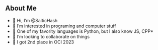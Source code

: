 ## About Me
- 👋 Hi, I’m @SalticHash
- 👀 I’m interested in programing and computer stuff
- 🐍 One of my favority languages is Python, but I also know JS, CPP*
- 💞 I’m looking to collaborate on things
- 🥈 I got 2nd place in OCI 2023
